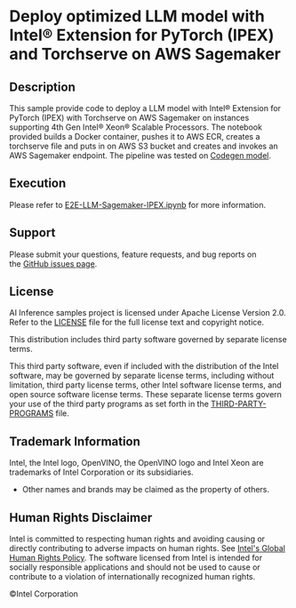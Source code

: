 # Deploy optimized LLM model with Intel® Extension for PyTorch (IPEX) and Torchserve on AWS Sagemaker

## Description
This sample provide code to deploy a LLM model with Intel® Extension for PyTorch (IPEX) with Torchserve on AWS Sagemaker on instances supporting 4th Gen Intel® Xeon® Scalable Processors. The notebook provided builds a Docker container, pushes it to AWS ECR, creates a torchserve file and puts in on AWS S3 bucket and creates and invokes an AWS Sagemaker endpoint. The pipeline was tested on [Codegen model](https://huggingface.co/Salesforce/codegen25-7b-multi_P).

## Execution
Please refer to [E2E-LLM-Sagemaker-IPEX.ipynb](E2E-LLM-Sagemaker-IPEX.ipynb) for more information.

## Support
Please submit your questions, feature requests, and bug reports on the [GitHub issues page](https://github.com/intel/intel-ai-inference-samples/issues).

## License 
AI Inference samples project is licensed under Apache License Version 2.0. Refer to the [LICENSE](../LICENSE) file for the full license text and copyright notice.

This distribution includes third party software governed by separate license terms.

This third party software, even if included with the distribution of the Intel software, may be governed by separate license terms, including without limitation, third party license terms, other Intel software license terms, and open source software license terms. These separate license terms govern your use of the third party programs as set forth in the [THIRD-PARTY-PROGRAMS](./THIRD-PARTY-PROGRAMS) file.

## Trademark Information
Intel, the Intel logo, OpenVINO, the OpenVINO logo and Intel Xeon are trademarks of Intel Corporation or its subsidiaries.
* Other names and brands may be claimed as the property of others.

## Human Rights Disclaimer
Intel is committed to respecting human rights and avoiding causing or directly contributing to adverse impacts on human rights. See [Intel's Global Human Rights Policy](https://www.intel.com/content/www/us/en/policy/policy-human-rights.html "Intel's Global Human Rights Policy"). The software licensed from Intel is intended for socially responsible applications and should not be used to cause or contribute to a violation of internationally recognized human rights.

&copy;Intel Corporation
